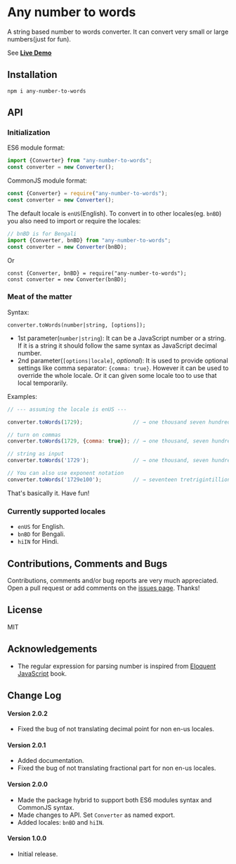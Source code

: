 # Any number to words
A string based number to words converter. It can convert very small or large numbers(just for fun).

See **[Live Demo](https://any-number-to-words.netlify.app/)**

## Installation
```
npm i any-number-to-words
```

## API
### Initialization
ES6 module format:
```javascript
import {Converter} from "any-number-to-words";
const converter = new Converter();
```

CommonJS module format:
```javascript
const {Converter} = require("any-number-to-words");
const converter = new Converter();
```

The default locale is `enUS`(English). To convert in to other locales(eg. `bnBD`) you also need to import or require the locales:
```javascript
// bnBD is for Bengali
import {Converter, bnBD} from "any-number-to-words";
const converter = new Converter(bnBD);
```

Or

```
const {Converter, bnBD} = require("any-number-to-words");
const converter = new Converter(bnBD);
```

### Meat of the matter
Syntax:
```
converter.toWords(number|string, [options]);
``` 
* 1st parameter(`number|string`): It can be a JavaScript number or a string. If it is a string it should follow the same syntax as JavaScript decimal number.
* 2nd parameter(`[options|locale]`, *optional*): It is used to provide optional settings like comma separator: `{comma: true}`. However it can be used to override the whole locale. Or it can given some locale too to use that local temporarily.


Examples:
```javascript
// --- assuming the locale is enUS ---

converter.toWords(1729);                // → one thousand seven hundred twenty-nine 

// turn on commas
converter.toWords(1729, {comma: true}); // → one thousand, seven hundred twenty-nine

// string as input
converter.toWords('1729');              // → one thousand, seven hundred twenty-nine

// You can also use exponent notation
converter.toWords('1729e100');          // → seventeen tretrigintillion twenty-nine googol
```

That's basically it. Have fun!

### Currently supported locales
* `enUS` for English.
* `bnBD` for Bengali.
* `hiIN` for Hindi.

## Contributions, Comments and Bugs
Contributions, comments and/or bug reports are very much appreciated. Open a pull request or add comments on the [issues page](https://github.com/ashutoshbw314/any-number-to-words/issues). Thanks!

## License
MIT

## Acknowledgements
* The regular expression for parsing number is inspired from [Eloquent JavaScript](https://eloquentjavascript.net/code/#9.3) book.

## Change Log
#### Version 2.0.2
* Fixed the bug of not translating decimal point for non en-us locales.

#### Version 2.0.1
* Added documentation.
* Fixed the bug of not translating fractional part for non en-us locales.

#### Version 2.0.0
* Made the package hybrid to support both ES6 modules syntax and CommonJS syntax.
* Made changes to API. Set `Converter` as named export.
* Added locales: `bnBD` and `hiIN`.

#### Version 1.0.0
* Initial release.


